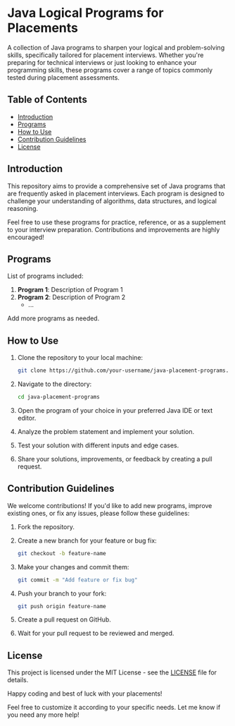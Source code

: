 # Java Logical Programs for Placements

A collection of Java programs to sharpen your logical and problem-solving skills, specifically tailored for placement interviews. Whether you're preparing for technical interviews or just looking to enhance your programming skills, these programs cover a range of topics commonly tested during placement assessments.

## Table of Contents

- [Introduction](#introduction)
- [Programs](#programs)
- [How to Use](#how-to-use)
- [Contribution Guidelines](#contribution-guidelines)
- [License](#license)

## Introduction

This repository aims to provide a comprehensive set of Java programs that are frequently asked in placement interviews. Each program is designed to challenge your understanding of algorithms, data structures, and logical reasoning.

Feel free to use these programs for practice, reference, or as a supplement to your interview preparation. Contributions and improvements are highly encouraged!

## Programs

List of programs included:

1. **Program 1**: Description of Program 1
2. **Program 2**: Description of Program 2
   - ...

Add more programs as needed.

## How to Use

1. Clone the repository to your local machine:

   ```bash
   git clone https://github.com/your-username/java-placement-programs.git
   ```

2. Navigate to the directory:

   ```bash
   cd java-placement-programs
   ```

3. Open the program of your choice in your preferred Java IDE or text editor.

4. Analyze the problem statement and implement your solution.

5. Test your solution with different inputs and edge cases.

6. Share your solutions, improvements, or feedback by creating a pull request.

## Contribution Guidelines

We welcome contributions! If you'd like to add new programs, improve existing ones, or fix any issues, please follow these guidelines:

1. Fork the repository.

2. Create a new branch for your feature or bug fix:

   ```bash
   git checkout -b feature-name
   ```

3. Make your changes and commit them:

   ```bash
   git commit -m "Add feature or fix bug"
   ```

4. Push your branch to your fork:

   ```bash
   git push origin feature-name
   ```

5. Create a pull request on GitHub.

6. Wait for your pull request to be reviewed and merged.

## License

This project is licensed under the MIT License - see the [LICENSE](LICENSE) file for details.

Happy coding and best of luck with your placements!


Feel free to customize it according to your specific needs. Let me know if you need any more help!
